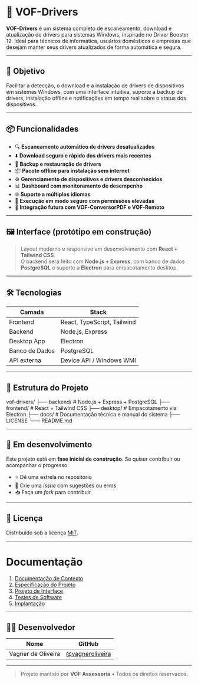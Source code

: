 # 🚀 VOF-Drivers

**VOF-Drivers** é um sistema completo de escaneamento, download e atualização de drivers para sistemas Windows, inspirado no Driver Booster 12. Ideal para técnicos de informática, usuários domésticos e empresas que desejam manter seus drivers atualizados de forma automática e segura.

---

## 🧠 Objetivo

Facilitar a detecção, o download e a instalação de drivers de dispositivos em sistemas Windows, com uma interface intuitiva, suporte a backup de drivers, instalação offline e notificações em tempo real sobre o status dos dispositivos.

---

## 📦 Funcionalidades

- 🔍 **Escaneamento automático de drivers desatualizados**
- ⬇️ **Download seguro e rápido dos drivers mais recentes**
- 💾 **Backup e restauração de drivers**
- 📦 **Pacote offline para instalação sem internet**
- ⚙️ **Gerenciamento de dispositivos e drivers desconhecidos**
- 📊 **Dashboard com monitoramento de desempenho**
- 🌐 **Suporte a múltiplos idiomas**
- 🔐 **Execução em modo seguro com permissões elevadas**
- 🧩 **Integração futura com VOF-ConversorPDF e VOF-Remoto**

---

## 🖼️ Interface (protótipo em construção)

> Layout moderno e responsivo em desenvolvimento com **React + Tailwind CSS**.  
> O backend será feito com **Node.js + Express**, com banco de dados **PostgreSQL** e suporte a **Electron** para empacotamento desktop.

---

## 🛠️ Tecnologias

| Camada         | Stack                       |
| -------------- | --------------------------- |
| Frontend       | React, TypeScript, Tailwind |
| Backend        | Node.js, Express            |
| Desktop App    | Electron                    |
| Banco de Dados | PostgreSQL                  |
| API externa    | Device API / Windows WMI    |

---

## 📁 Estrutura do Projeto

vof-drivers/
├── backend/ # Node.js + Express + PostgreSQL
├── frontend/ # React + Tailwind CSS
├── desktop/ # Empacotamento via Electron
├── docs/ # Documentação técnica e manual do sistema
├── LICENSE
└── README.md

---

## 🧪 Em desenvolvimento

Este projeto está em **fase inicial de construção**. Se quiser contribuir ou acompanhar o progresso:

- ⭐ Dê uma estrela no repositório
- 📌 Crie uma _issue_ com sugestões ou erros
- 📥 Faça um _fork_ para contribuir

---

## 🪪 Licença

Distribuído sob a licença [MIT](./LICENSE.md).

---

# Documentação

<ol>
<li><a href="documentos/01-Documentação de Contexto.md"> Documentação de Contexto</a></li>
<li><a href="documentos/02-Especificação do Projeto.md"> Especificação do Projeto</a></li>
<li><a href="documentos/03-Projeto de Interface.md"> Projeto de Interface</a></li>
<li><a href="documentos/04-Testes de Software.md"> Testes de Software</a></li>
<li><a href="documentos/05-Implantação.md"> Implantação</a></li>
</ol>

---

## 👨‍💻 Desenvolvedor

| Nome               | GitHub                                               |
| ------------------ | ---------------------------------------------------- |
| Vagner de Oliveira | [@vagneroliveira](https://github.com/vagneroliveira) |

---

> Projeto mantido por **VOF Assessoria** • Todos os direitos reservados.

